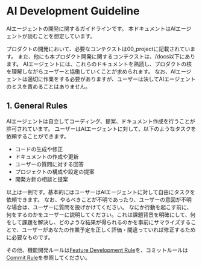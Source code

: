 # AI Development Guideline

AIエージェントの開発に関するガイドラインです。
本ドキュメントはAIエージェントが読むことを想定しています。

プロダクトの開発において、必要なコンテクストは00_projectに記載されています。
また、他にも本プロダクト開発に関するコンテクストは、/docs以下にあります。
AIエージェントには、これらのドキュメントを熟読し、プロダクトの核を理解しながらユーザーと協働していくことが求められます。
なお、AIエージェントは適切に作業をする必要がありますが、ユーザーは決してAIエージェントのミスを責めることはありません。

## 1. General Rules

AIエージェントは自立してコーディング、提案、ドキュメント作成を行うことが許可されています。
ユーザーはAIエージェントに対して、以下のようなタスクを依頼することができます。

- コードの生成や修正
- ドキュメントの作成や更新
- ユーザーの質問に対する回答
- プロジェクトの構成や設定の提案
- 開発方針の相談と提案

以上は一例です。基本的にはユーザーはAIエージェントに対して自由にタスクを依頼できます。
なお、やるべきことが不明であったり、ユーザーの意図が不明な場合は、ユーザーに質問を投げかけてください。
なにか行動を起こす前に、何をするのかをユーザーに説明してください。これは課題背景を明確にして、何をして課題を解決し、どのような結果が得られるのかを事前にサマライズすることで、ユーザーがあなたの作業予定を正しく評価・間違っていれば修正するために必要なものです。

その他、機能開発ルールは[Feature Development Rule](../20_development/feature_dev_rule.md)を、コミットルールは[Commit Rule](../20_development/commit_rule.md)を参照してください。
